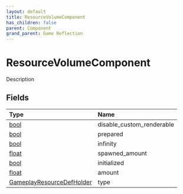 ```yaml
---
layout: default
title: ResourceVolumeComponent
has_children: false
parent: Component
grand_parent: Game Reflection
---
```

# ResourceVolumeComponent
Description 

## Fields

| Type | Name |
|:----------|:--------------|
| [bool](/riftbreaker-wiki/docs/game-reflection/components/bool/) | disable_custom_renderable |
| [bool](/riftbreaker-wiki/docs/game-reflection/components/bool/) | prepared |
| [bool](/riftbreaker-wiki/docs/game-reflection/components/bool/) | infinity |
| [float](/riftbreaker-wiki/docs/game-reflection/components/float/) | spawned_amount |
| [bool](/riftbreaker-wiki/docs/game-reflection/components/bool/) | initialized |
| [float](/riftbreaker-wiki/docs/game-reflection/components/float/) | amount |
| [GameplayResourceDefHolder](/riftbreaker-wiki/docs/game-reflection/components/gameplay_resource_def_holder/) | type |

